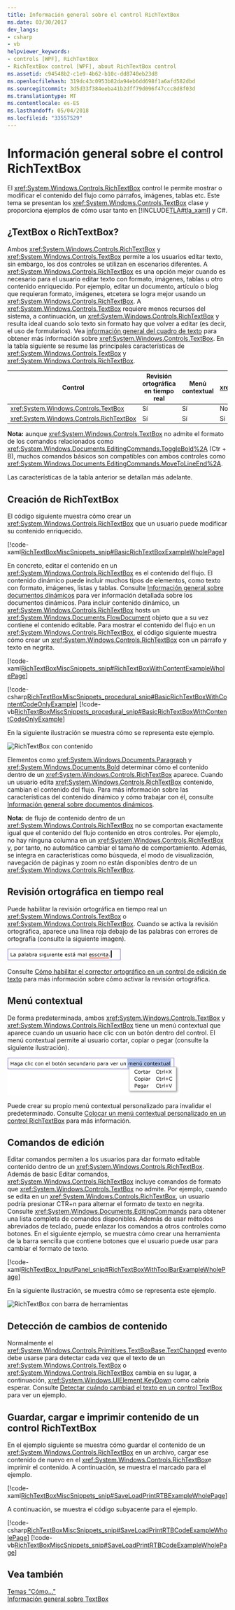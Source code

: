 ```yaml
---
title: Información general sobre el control RichTextBox
ms.date: 03/30/2017
dev_langs:
- csharp
- vb
helpviewer_keywords:
- controls [WPF], RichTextBox
- RichTextBox control [WPF], about RichTextBox control
ms.assetid: c94548b2-c1e9-4b62-b10c-dd8740eb23d8
ms.openlocfilehash: 319dc43c0953b82da94eb6dd698f1a6afd582dbd
ms.sourcegitcommit: 3d5d33f384eeba41b2dff79d096f47ccc8d8f03d
ms.translationtype: MT
ms.contentlocale: es-ES
ms.lasthandoff: 05/04/2018
ms.locfileid: "33557529"
---
```

# <a name="richtextbox-overview"></a>Información general sobre el control RichTextBox
El <xref:System.Windows.Controls.RichTextBox> control le permite mostrar o modificar el contenido del flujo como párrafos, imágenes, tablas etc. Este tema se presentan los <xref:System.Windows.Controls.TextBox> clase y proporciona ejemplos de cómo usar tanto en [!INCLUDE[TLA#tla_xaml](../../../../includes/tlasharptla-xaml-md.md)] y C#.  
  
  
<a name="textbox_or_richtextbox"></a>   
## <a name="textbox-or-richtextbox"></a>¿TextBox o RichTextBox?  
 Ambos <xref:System.Windows.Controls.RichTextBox> y <xref:System.Windows.Controls.TextBox> permite a los usuarios editar texto, sin embargo, los dos controles se utilizan en escenarios diferentes. A <xref:System.Windows.Controls.RichTextBox> es una opción mejor cuando es necesario para el usuario editar texto con formato, imágenes, tablas u otro contenido enriquecido. Por ejemplo, editar un documento, artículo o blog que requieran formato, imágenes, etcetera se logra mejor usando un <xref:System.Windows.Controls.RichTextBox>. A <xref:System.Windows.Controls.TextBox> requiere menos recursos del sistema, a continuación, un <xref:System.Windows.Controls.RichTextBox> y resulta ideal cuando solo texto sin formato hay que volver a editar (es decir, el uso de formularios). Vea [información general del cuadro de texto](../../../../docs/framework/wpf/controls/textbox-overview.md) para obtener más información sobre <xref:System.Windows.Controls.TextBox>. En la tabla siguiente se resume las principales características de <xref:System.Windows.Controls.TextBox> y <xref:System.Windows.Controls.RichTextBox>.  
  
|Control|Revisión ortográfica en tiempo real|Menú contextual|Formato de comandos, como <xref:System.Windows.Documents.EditingCommands.ToggleBold%2A> (Ctr + B)|<xref:System.Windows.Documents.FlowDocument> contenido, como imágenes, párrafos, tablas, etcetera.|  
|-------------|------------------------------|------------------|------------------------------------------------------------------------------------------------------------------------------------------------------------------------------------------------------|--------------------------------------------------------------------------------------------------------------------------------------------------------------------------------------------------|  
|<xref:System.Windows.Controls.TextBox>|Sí|Sí|No|No.|  
|<xref:System.Windows.Controls.RichTextBox>|Sí|Sí|Sí|Sí|  
  
 **Nota:** aunque <xref:System.Windows.Controls.TextBox> no admite el formato de los comandos relacionados como <xref:System.Windows.Documents.EditingCommands.ToggleBold%2A> (Ctr + B), muchos comandos básicos son compatibles con ambos controles como <xref:System.Windows.Documents.EditingCommands.MoveToLineEnd%2A>.  
  
 Las características de la tabla anterior se detallan más adelante.  
  
<a name="creating_a_richtextbox"></a>   
## <a name="creating-a-richtextbox"></a>Creación de RichTextBox  
 El código siguiente muestra cómo crear un <xref:System.Windows.Controls.RichTextBox> que un usuario puede modificar su contenido enriquecido.  
  
 [!code-xaml[RichTextBoxMiscSnippets_snip#BasicRichTextBoxExampleWholePage](../../../../samples/snippets/csharp/VS_Snippets_Wpf/RichTextBoxMiscSnippets_snip/CSharp/BasicRichTextBoxExample.xaml#basicrichtextboxexamplewholepage)]  
  
 En concreto, editar el contenido en un <xref:System.Windows.Controls.RichTextBox> es el contenido del flujo. El contenido dinámico puede incluir muchos tipos de elementos, como texto con formato, imágenes, listas y tablas. Consulte [Información general sobre documentos dinámicos](../../../../docs/framework/wpf/advanced/flow-document-overview.md) para ver información detallada sobre los documentos dinámicos. Para incluir contenido dinámico, un <xref:System.Windows.Controls.RichTextBox> hosts un <xref:System.Windows.Documents.FlowDocument> objeto que a su vez contiene el contenido editable. Para mostrar el contenido del flujo en un <xref:System.Windows.Controls.RichTextBox>, el código siguiente muestra cómo crear un <xref:System.Windows.Controls.RichTextBox> con un párrafo y texto en negrita.  
  
 [!code-xaml[RichTextBoxMiscSnippets_snip#RichTextBoxWithContentExampleWholePage](../../../../samples/snippets/csharp/VS_Snippets_Wpf/RichTextBoxMiscSnippets_snip/CSharp/RichTextBoxWithContentExample.xaml#richtextboxwithcontentexamplewholepage)]  
  
 [!code-csharp[RichTextBoxMiscSnippets_procedural_snip#BasicRichTextBoxWithContentCodeOnlyExample](../../../../samples/snippets/csharp/VS_Snippets_Wpf/RichTextBoxMiscSnippets_procedural_snip/CSharp/BasicRichTextBoxWithContentExample.cs#basicrichtextboxwithcontentcodeonlyexample)]
 [!code-vb[RichTextBoxMiscSnippets_procedural_snip#BasicRichTextBoxWithContentCodeOnlyExample](../../../../samples/snippets/visualbasic/VS_Snippets_Wpf/RichTextBoxMiscSnippets_procedural_snip/visualbasic/basicrichtextboxwithcontentexample.vb#basicrichtextboxwithcontentcodeonlyexample)]  
  
 En la siguiente ilustración se muestra cómo se representa este ejemplo.  
  
 ![RichTextBox con contenido](../../../../docs/framework/wpf/controls/media/editing-richtextbox-with-content.png "Editing_RichTextBox_with_Content")  
  
 Elementos como <xref:System.Windows.Documents.Paragraph> y <xref:System.Windows.Documents.Bold> determinar cómo el contenido dentro de un <xref:System.Windows.Controls.RichTextBox> aparece. Cuando un usuario edita <xref:System.Windows.Controls.RichTextBox> contenido, cambian el contenido del flujo. Para más información sobre las características del contenido dinámico y cómo trabajar con él, consulte [Información general sobre documentos dinámicos](../../../../docs/framework/wpf/advanced/flow-document-overview.md).  
  
 **Nota:** de flujo de contenido dentro de un <xref:System.Windows.Controls.RichTextBox> no se comportan exactamente igual que el contenido del flujo contenido en otros controles. Por ejemplo, no hay ninguna columna en un <xref:System.Windows.Controls.RichTextBox> y, por tanto, no automático cambiar el tamaño de comportamiento. Además, se integra en características como búsqueda, el modo de visualización, navegación de páginas y zoom no están disponibles dentro de un <xref:System.Windows.Controls.RichTextBox>.  
  
<a name="realtime_spellechecking"></a>   
## <a name="real-time-spell-checking"></a>Revisión ortográfica en tiempo real  
 Puede habilitar la revisión ortográfica en tiempo real un <xref:System.Windows.Controls.TextBox> o <xref:System.Windows.Controls.RichTextBox>. Cuando se activa la revisión ortográfica, aparece una línea roja debajo de las palabras con errores de ortografía (consulte la siguiente imagen).  
  
 ![Textbox con revisión ortográfica](../../../../docs/framework/wpf/controls/media/editing-textbox-with-spellchecking.png "Editing_TextBox_with_Spellchecking")  
  
 Consulte [Cómo habilitar el corrector ortográfico en un control de edición de texto](../../../../docs/framework/wpf/controls/how-to-enable-spell-checking-in-a-text-editing-control.md) para más información sobre cómo activar la revisión ortográfica.  
  
<a name="context_menu"></a>   
## <a name="context-menu"></a>Menú contextual  
 De forma predeterminada, ambos <xref:System.Windows.Controls.TextBox> y <xref:System.Windows.Controls.RichTextBox> tiene un menú contextual que aparece cuando un usuario hace clic con un botón dentro del control. El menú contextual permite al usuario cortar, copiar o pegar (consulte la siguiente ilustración).  
  
 ![TextBox con menú contextual](../../../../docs/framework/wpf/controls/media/editing-textbox-with-context-menu.png "Editing_TextBox_with_Context_Menu")  
  
 Puede crear su propio menú contextual personalizado para invalidar el predeterminado. Consulte [Colocar un menú contextual personalizado en un control RichTextBox](../../../../docs/framework/wpf/controls/how-to-position-a-custom-context-menu-in-a-richtextbox.md) para más información.  
  
<a name="detect_when_content_changes"></a>   
## <a name="editing-commands"></a>Comandos de edición  
 Editar comandos permiten a los usuarios para dar formato editable contenido dentro de un <xref:System.Windows.Controls.RichTextBox>. Además de basic Editar comandos, <xref:System.Windows.Controls.RichTextBox> incluye comandos de formato que <xref:System.Windows.Controls.TextBox> no admite. Por ejemplo, cuando se edita en un <xref:System.Windows.Controls.RichTextBox>, un usuario podría presionar CTR+n para alternar el formato de texto en negrita. Consulte <xref:System.Windows.Documents.EditingCommands> para obtener una lista completa de comandos disponibles. Además de usar métodos abreviados de teclado, puede enlazar los comandos a otros controles como botones. En el siguiente ejemplo, se muestra cómo crear una herramienta de la barra sencilla que contiene botones que el usuario puede usar para cambiar el formato de texto.  
  
 [!code-xaml[RichTextBox_InputPanel_snip#RichTextBoxWithToolBarExampleWholePage](../../../../samples/snippets/csharp/VS_Snippets_Wpf/RichTextBox_InputPanel_snip/CS/Window1.xaml#richtextboxwithtoolbarexamplewholepage)]  
  
 En la siguiente ilustración, se muestra cómo se representa este ejemplo.  
  
 ![RichTextBox con barra de herramientas](../../../../docs/framework/wpf/controls/media/editing-richtextbox-with-toobar.gif "Editing_RichTextBox_with_TooBar")  
  
<a name="editing_commands"></a>   
## <a name="detect-when-content-changes"></a>Detección de cambios de contenido  
 Normalmente el <xref:System.Windows.Controls.Primitives.TextBoxBase.TextChanged> evento debe usarse para detectar cada vez que el texto de un <xref:System.Windows.Controls.TextBox> o <xref:System.Windows.Controls.RichTextBox> cambia en su lugar, a continuación, <xref:System.Windows.UIElement.KeyDown> como cabría esperar. Consulte [Detectar cuándo cambiad el texto en un control TextBox](../../../../docs/framework/wpf/controls/how-to-detect-when-text-in-a-textbox-has-changed.md) para ver un ejemplo.  
  
<a name="save_load_and_print_richtextbox_content"></a>   
## <a name="save-load-and-print-richtextbox-content"></a>Guardar, cargar e imprimir contenido de un control RichTextBox  
 En el ejemplo siguiente se muestra cómo guardar el contenido de un <xref:System.Windows.Controls.RichTextBox> en un archivo, cargar ese contenido de nuevo en el <xref:System.Windows.Controls.RichTextBox>e imprimir el contenido. A continuación, se muestra el marcado para el ejemplo.  
  
 [!code-xaml[RichTextBoxMiscSnippets_snip#SaveLoadPrintRTBExampleWholePage](../../../../samples/snippets/csharp/VS_Snippets_Wpf/RichTextBoxMiscSnippets_snip/CSharp/SaveLoadPrintRTB.xaml#saveloadprintrtbexamplewholepage)]  
  
 A continuación, se muestra el código subyacente para el ejemplo.  
  
 [!code-csharp[RichTextBoxMiscSnippets_snip#SaveLoadPrintRTBCodeExampleWholePage](../../../../samples/snippets/csharp/VS_Snippets_Wpf/RichTextBoxMiscSnippets_snip/CSharp/SaveLoadPrintRTB.xaml.cs#saveloadprintrtbcodeexamplewholepage)]
 [!code-vb[RichTextBoxMiscSnippets_snip#SaveLoadPrintRTBCodeExampleWholePage](../../../../samples/snippets/visualbasic/VS_Snippets_Wpf/RichTextBoxMiscSnippets_snip/VisualBasic/SaveLoadPrintRTB.xaml.vb#saveloadprintrtbcodeexamplewholepage)]  
  
## <a name="see-also"></a>Vea también  
 [Temas "Cómo..."](../../../../docs/framework/wpf/controls/richtextbox-how-to-topics.md)  
 [Información general sobre TextBox](../../../../docs/framework/wpf/controls/textbox-overview.md)
